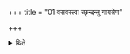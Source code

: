 +++
title = "01 वसवस्त्वा च्छृन्दन्तु गायत्रेण"

+++

<details><summary>थिते</summary>

वसवस्त्वा च्छृन्दन्तु गायत्रेण च्छन्दसेति चतुर्भिरजाक्षीरेणोखामाच्छृणत्ति १
</details>
